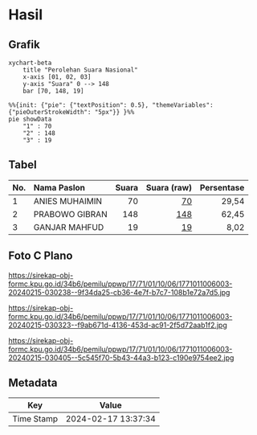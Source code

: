 # Hasil

## Grafik

```mermaid
xychart-beta
    title "Perolehan Suara Nasional"
    x-axis [01, 02, 03]
    y-axis "Suara" 0 --> 148
    bar [70, 148, 19]
```

```mermaid
%%{init: {"pie": {"textPosition": 0.5}, "themeVariables": {"pieOuterStrokeWidth": "5px"}} }%%
pie showData
    "1" : 70
    "2" : 148
    "3" : 19
```

## Tabel

| No. | Nama Paslon    | Suara | Suara (raw) | Persentase |
|:--- |:-------------- | -----:| -----------:| ----------:|
| 1   | ANIES MUHAIMIN | 70    | [70][p-1]   | 29,54      |
| 2   | PRABOWO GIBRAN | 148   | [148][p-2]  | 62,45      |
| 3   | GANJAR MAHFUD  | 19    | [19][p-3]   | 8,02       |


[p-1]: https://github.com/gigit-pemilu/pemilu-2024/blob/main/pilpres/hitung-suara/sub/17-bengkulu/sub/71-kota-bengkulu/sub/01-selebar/sub/1006-sumur-dewa/sub/003-tps/sub/paslon-1.txt
[p-2]: https://github.com/gigit-pemilu/pemilu-2024/blob/main/pilpres/hitung-suara/sub/17-bengkulu/sub/71-kota-bengkulu/sub/01-selebar/sub/1006-sumur-dewa/sub/003-tps/sub/paslon-2.txt
[p-3]: https://github.com/gigit-pemilu/pemilu-2024/blob/main/pilpres/hitung-suara/sub/17-bengkulu/sub/71-kota-bengkulu/sub/01-selebar/sub/1006-sumur-dewa/sub/003-tps/sub/paslon-3.txt

## Foto C Plano

https://sirekap-obj-formc.kpu.go.id/34b6/pemilu/ppwp/17/71/01/10/06/1771011006003-20240215-030238--9f34da25-cb36-4e7f-b7c7-108b1e72a7d5.jpg

https://sirekap-obj-formc.kpu.go.id/34b6/pemilu/ppwp/17/71/01/10/06/1771011006003-20240215-030323--f9ab671d-4136-453d-ac91-2f5d72aab1f2.jpg

https://sirekap-obj-formc.kpu.go.id/34b6/pemilu/ppwp/17/71/01/10/06/1771011006003-20240215-030405--5c545f70-5b43-44a3-b123-c190e9754ee2.jpg


## Metadata

| Key        | Value               |
| ---------- | ------------------- |
| Time Stamp | 2024-02-17 13:37:34 |



